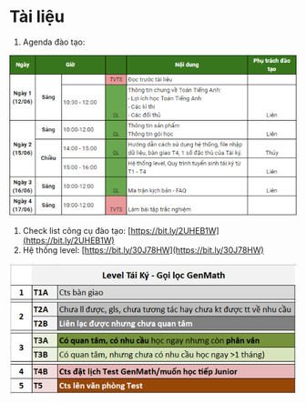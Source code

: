 # Tài liệu

1. Agenda đào tạo: 

![](../.gitbook/assets/555.png)

1. Check list công cụ đào tạo: [https://bit.ly/2UHEB1W](https://bit.ly/2UHEB1W)
2. Hệ thống level: [https://bit.ly/30J78HW](https://bit.ly/30J78HW)

![](../.gitbook/assets/le%20%284%29.png)




